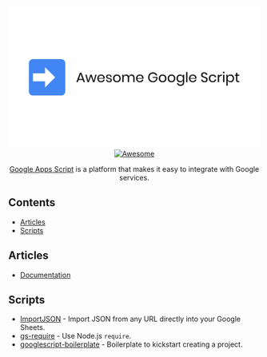 <div align="center">
  <img src="media/Title.svg"/>
  <br>
  <a href="https://awesome.re">
	  <img src="https://awesome.re/badge-flat.svg" alt="Awesome">
  </a>
    <p><a href="https://developers.google.com/apps-script/overview">Google Apps Script</a> is a platform that makes it easy to integrate with Google services.</p>
</div>

## Contents

- [Articles](#articles)
- [Scripts](#scripts)

## Articles

- [Documentation](https://developers.google.com/apps-script/overview)

## Scripts

- [ImportJSON](https://github.com/bradjasper/ImportJSON) - Import JSON from any URL directly into your Google Sheets.
- [gs-require](https://github.com/Richienb/gs-require) - Use Node.js `require`.
- [googlescript-boilerplate](https://github.com/Richienb/googlescript-boilerplate) - Boilerplate to kickstart creating a project.
